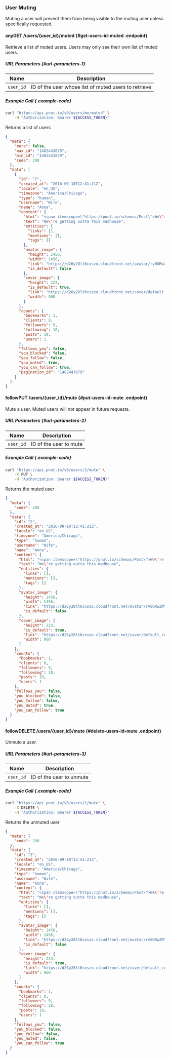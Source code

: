 ### User Muting

Muting a user will prevent them from being visible to the muting user unless specifically requested.



#### <span class="endpoint-meta"><i class="fa fa-lock" aria-hidden="true"></i> any</span><span class="method method-get">GET</span> /users/<span class="call-param">{user_id}</span>/muted [<i class="fa fa-paragraph" aria-hidden="true"></i>](#get-users-id-muted) {#get-users-id-muted .endpoint}

Retrieve a list of muted users. Users may only see their own list of muted users.
    
##### URL Parameters [<i class="fa fa-paragraph" aria-hidden="true"></i>](#url-parameters-1) {#url-parameters-1}

Name|Description
-|-
`user_id`|ID of the user whose list of muted users to retrieve
    
##### Example Call {.example-code}
    
```bash
curl "https://api.pnut.io/v0/users/me/muted" \
    -H "Authorization: Bearer ${ACCESS_TOKEN}"
```
            
Returns a list of users
            
```json
{
  "meta": {
    "more": false,
    "max_id": "1482443879",
    "min_id": "1482443879",
    "code": 200
  },
  "data": [
    {
      "id": "2",
      "created_at": "2016-09-10T12:41:21Z",
      "locale": "en_US",
      "timezone": "America/Chicago",
      "type": "human",
      "username": "Wife",
      "name": "Anna",
      "content": {
        "html": "<span itemscope=\"https://pnut.io/schemas/Post\">We\'re getting outta this madhouse</span>",
        "text": "We\'re getting outta this madhouse",
        "entities": {
          "links": [],
          "mentions": [],
          "tags": []
        },
        "avatar_image": {
          "height": 1456,
          "width": 1456,
          "link": "https://d26y28lt6cxszo.cloudfront.net/avatar/rv0ORwZMYgadj74hz0eotcUuGZKKYy2O7CuplRFsrb3yo_T-TD1UYmo7j3brXq8K-VmRkv9pLRovHp1i25X7ZNO_Joo-ATXlcnIPmRehZLLyPC7LEuN5UGHetqV9qcYkHTcPzAVNgSIM",
          "is_default": false
        },
        "cover_image": {
          "height": 223,
          "is_default": true,
          "link": "https://d26y28lt6cxszo.cloudfront.net/cover/default_cover",
          "width": 960
        }
      },
      "counts": {
        "bookmarks": 1,
        "clients": 0,
        "followers": 9,
        "following": 18,
        "posts": 19,
        "users": 1
      },
      "follows_you": false,
      "you_blocked": false,
      "you_follow": false,
      "you_muted": true,
      "you_can_follow": true,
      "pagination_id": "1482443879"
    }
  ]
}
```
    

#### <span class="endpoint-meta"><i class="fa fa-lock" aria-hidden="true"></i> follow</span><span class="method method-put">PUT</span> /users/<span class="call-param">{user_id}</span>/mute [<i class="fa fa-paragraph" aria-hidden="true"></i>](#put-users-id-mute) {#put-users-id-mute .endpoint}

Mute a user. Muted users will not appear in future requests.
    
##### URL Parameters [<i class="fa fa-paragraph" aria-hidden="true"></i>](#url-parameters-2) {#url-parameters-2}

Name|Description
-|-
`user_id`|ID of the user to mute
    
##### Example Call {.example-code}
        
```bash
curl "https://api.pnut.io/v0/users/2/mute" \
    -X PUT \
    -H "Authorization: Bearer ${ACCESS_TOKEN}"
```
            
Returns the muted user
            
```json
{
  "meta": {
    "code": 200
  },
  "data": {
    "id": "2",
    "created_at": "2016-09-10T12:41:21Z",
    "locale": "en_US",
    "timezone": "America/Chicago",
    "type": "human",
    "username": "Wife",
    "name": "Anna",
    "content": {
      "html": "<span itemscope=\"https://pnut.io/schemas/Post\">We\'re getting outta this madhouse</span>",
      "text": "We\'re getting outta this madhouse",
      "entities": {
        "links": [],
        "mentions": [],
        "tags": []
      },
      "avatar_image": {
        "height": 1456,
        "width": 1456,
        "link": "https://d26y28lt6cxszo.cloudfront.net/avatar/rv0ORwZMYgadj74hz0eotcUuGZKKYy2O7CuplRFsrb3yo_T-TD1UYmo7j3brXq8K-VmRkv9pLRovHp1i25X7ZNO_Joo-ATXlcnIPmRehZLLyPC7LEuN5UGHetqV9qcYkHTcPzAVNgSIM",
        "is_default": false
      },
      "cover_image": {
        "height": 223,
        "is_default": true,
        "link": "https://d26y28lt6cxszo.cloudfront.net/cover/default_cover",
        "width": 960
      }
    },
    "counts": {
      "bookmarks": 1,
      "clients": 0,
      "followers": 9,
      "following": 18,
      "posts": 19,
      "users": 1
    },
    "follows_you": false,
    "you_blocked": false,
    "you_follow": false,
    "you_muted": true,
    "you_can_follow": true
  }
}
```
    
    
#### <span class="endpoint-meta"><i class="fa fa-lock" aria-hidden="true"></i> follow</span><span class="method method-delete">DELETE</span> /users/<span class="call-param">{user_id}</span>/mute [<i class="fa fa-paragraph" aria-hidden="true"></i>](#delete-users-id-mute) {#delete-users-id-mute .endpoint}

Unmute a user.
    
##### URL Parameters [<i class="fa fa-paragraph" aria-hidden="true"></i>](#url-parameters-3) {#url-parameters-3}

Name|Description
-|-
`user_id`|ID of the user to unmute
    
##### Example Call {.example-code}
        
```bash
curl "https://api.pnut.io/v0/users/2/mute" \
    -X DELETE \
    -H "Authorization: Bearer ${ACCESS_TOKEN}"
```
            
Returns the unmuted user
            
```json
{
  "meta": {
    "code": 200
  },
  "data": {
    "id": "2",
    "created_at": "2016-09-10T12:41:21Z",
    "locale": "en_US",
    "timezone": "America/Chicago",
    "type": "human",
    "username": "Wife",
    "name": "Anna",
    "content": {
      "html": "<span itemscope=\"https://pnut.io/schemas/Post\">We\'re getting outta this madhouse</span>",
      "text": "We\'re getting outta this madhouse",
      "entities": {
        "links": [],
        "mentions": [],
        "tags": []
      },
      "avatar_image": {
        "height": 1456,
        "width": 1456,
        "link": "https://d26y28lt6cxszo.cloudfront.net/avatar/rv0ORwZMYgadj74hz0eotcUuGZKKYy2O7CuplRFsrb3yo_T-TD1UYmo7j3brXq8K-VmRkv9pLRovHp1i25X7ZNO_Joo-ATXlcnIPmRehZLLyPC7LEuN5UGHetqV9qcYkHTcPzAVNgSIM",
        "is_default": false
      },
      "cover_image": {
        "height": 223,
        "is_default": true,
        "link": "https://d26y28lt6cxszo.cloudfront.net/cover/default_cover",
        "width": 960
      }
    },
    "counts": {
      "bookmarks": 1,
      "clients": 0,
      "followers": 9,
      "following": 18,
      "posts": 19,
      "users": 1
    },
    "follows_you": false,
    "you_blocked": false,
    "you_follow": false,
    "you_muted": false,
    "you_can_follow": true
  }
}
```